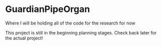 # GuardianPipeOrgan

Where I will be holding all of the code for the research for now

This project is still in the beginning planning stages. Check back later for the actual project!
